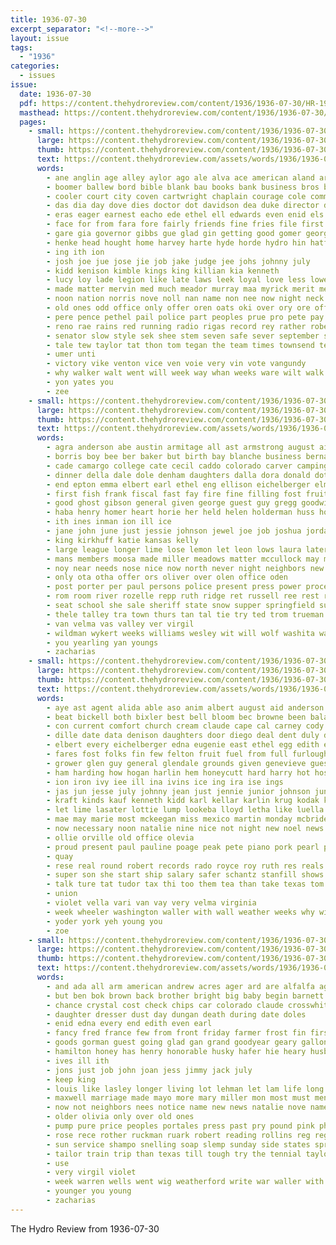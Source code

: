 ```yaml
---
title: 1936-07-30
excerpt_separator: "<!--more-->"
layout: issue
tags:
  - "1936"
categories:
  - issues
issue:
  date: 1936-07-30
  pdf: https://content.thehydroreview.com/content/1936/1936-07-30/HR-1936-07-30.pdf
  masthead: https://content.thehydroreview.com/content/1936/1936-07-30/masthead/HR-1936-07-30.jpg
  pages:
    - small: https://content.thehydroreview.com/content/1936/1936-07-30/small/HR-1936-07-30-01.jpg
      large: https://content.thehydroreview.com/content/1936/1936-07-30/large/HR-1936-07-30-01.jpg
      thumb: https://content.thehydroreview.com/content/1936/1936-07-30/thumbnails/HR-1936-07-30-01.jpg
      text: https://content.thehydroreview.com/assets/words/1936/1936-07-30/HR-1936-07-30-01.txt
      words:
        - ane anglin age alley aylor ago ale alva ace american aland arms apache art ann anton and angeles arm arbor ani armstrong adjutant all are artie aly august able
        - boomer ballew bord bible blank bau books bank business bros bill brought brother born bas board both barts boon brothers boll ber bird bai bethel bennett billie bob back barber burgman beh brown but buxton blanks betsy boy bond buy bonus barefoot been boyles
        - cooler court city coven cartwright chaplain courage cole commander county company chief cee cree claude chet clase clerk captain clark cada clan curtis campbell cast che chica count capa cute congress clinton carry cox collier can correa caddo care con came clack church case charles clyde crates coll
        - das dia day dove dies doctor dot davidson dea duke director degree dennis daughter dress date dees days doing don
        - eras eager earnest eacho ede ethel ell edwards even enid els elmer every edgar elbert
        - face for from fara fore fairly friends fine fries file first fon fer former fate fall friday fox fee finley fos finn fair far fed foss firm few
        - gare gia governor gibbs gue glad gin getting good gomer george gears given general garey gee grand gifford guy garvey granville glendale goodfellow
        - henke head hought home harvey harte hyde horde hydro hin hatfield heart has henry hare hot howells hand hogue hack had held hogan hands hudson healy hey hard hammersley hill hold hick her hie
        - ing ith ion
        - josh joe jue jose jie job jake judge jee johs johnny july
        - kidd kenison kimble kings king killian kia kenneth
        - lucy loy lade legion like late laws leek loyal love less lowell lock lighter last laine lee laff lees lam les leora land
        - made matter mervin med much meador murray maa myrick merit members most mcanally miller money mest mai mary many more monday marland mith men martin means master magne moorewood may mira moat morning mushrush monin
        - noon nation norris nove noll nan name non nee now night neck november not never notice north new nutty
        - old ones odd office only offer oren oats oki over ory ore officer onan
        - pere pence pethel pail police part peoples prue pro pete pay pages poe parle people pos parrish pol pong pepe pen pastor parsonage plan phe present phillips persons pele public port para post pitzer
        - reno rae rains red running radio rigas record rey rather robert ratz rick race roy rac rama ruth rent register
        - senator slow style sek shee stem seven safe sever september shipp setting side states still sunday sorrow sorelle stroke store sodders set sey slate spies sees shade student said saturday she stuart smith state scanland suk see sible stand stant seems standard settle sota sermons second school seen sue son stivers
        - tale tew taylor tat thon tom tegan the team times townsend tess taw tory than ton thea tie tes texas teat trong take tate tee tol tae taken then top tar them tears
        - umer unti
        - victory vike venton vice ven voie very vin vote vangundy
        - why walker walt went will week way whan weeks ware wilt walk wee wold with wilson wedd wehr wagon was williams won work watson works wil wal walter wit wells willingham walts william word well weather wan weatherford
        - yon yates you
        - zee
    - small: https://content.thehydroreview.com/content/1936/1936-07-30/small/HR-1936-07-30-02.jpg
      large: https://content.thehydroreview.com/content/1936/1936-07-30/large/HR-1936-07-30-02.jpg
      thumb: https://content.thehydroreview.com/content/1936/1936-07-30/thumbnails/HR-1936-07-30-02.jpg
      text: https://content.thehydroreview.com/assets/words/1936/1936-07-30/HR-1936-07-30-02.txt
      words:
        - agra anderson abe austin armitage all ast armstrong august aim albert aid american ani apa are ales and age amos aud ali ago ade alma ada altus
        - borris boy bee ber baker but birth bay blanche business bernadino bradley balance brought black blaine beck bord books billie born bonds brother both barbara boss bal blank back bear bere braly brewer buy brothers bryant ben body been board
        - cade camargo college cate cecil caddo colorado carver camping col crissman congress cope choo crawford cays creek coleman court cake cox calli catarina cage can course catherine city car clerk clinton come count county cream cools custer check curnutt cooler current cooling came carter copeland chi charles coy cash
        - dinner della dale dole denham daughters dalla dora donald dota days dungan dew dues day during dey dallas dick dunnington dae darrough dry daughter dorian dress decker death duly
        - end epton emma elbert earl ethel eng ellison eichelberger elmer eldon ene elwood ess evans
        - first fish frank fiscal fast fay fire fine filling fost fruit far fred flowers for few fan farm fone friday fields fresh finley free fund from friends faster frida fun
        - good ghost gibson general given george guest guy gregg goodwin govern
        - haba henry homer heart horie her held helen holderman huss holder home howard hall hair hildebrand harri harvest howe hobart hinton hicken had high harold harris has hove hardware herndon hee health hydro hand haggard heberle
        - ith ines inman ion ill ice
        - jane john june just jessie johnson jewel joe job joshua jordan joy jim jacob johns july jerome jones
        - king kirkhuff katie kansas kelly
        - large league longer lime lose lemon let leon lows laura later loss little lamers lemons liv lew luey lynch last laws les lola left long linch late limes
        - mans members moosa made miller meadows matter mccullock may must mapel miss marvin mis most mound meese mir more model mary march mansell mildred magic moses myrick mise marshall mounts monday mey mai many missouri mexico morning maude
        - noy near needs nose nice now north never night neighbors new not nancy noel
        - only ota otha offer ors oliver over olen office oden
        - post porter per paul persons police present press power process piers place pay past proper president petel price poi pomer part pow port pleasant
        - rom room river rozelle repp ruth ridge ret russell ree rest rowland raymond richard radio richardson ray robert reba ribley records
        - seat school she sale sheriff state snow supper springfield summer special session salary soda street service second soon smith store sant schantz seven station sons schroder san style son salad such sharry sturgill saturday swartzendruber see slemp susie sylvester song som sens sunday suit small said sister
        - thele talley tra town thurs tan tal tie try ted trom trueman tindall tuttle tor take treme tell tally thomas trip texas them than treat ton the tess taba tax taff till talk tom tio
        - van velma vas valley ver virgil
        - wildman wykert weeks williams wesley wit will wolf washita wack was with way wilt weldon wil wilma wyatt worn well went weatherford wen week wilcox willing wait white walter wayne wage west weathers water winfield wert working
        - you yearling yan youngs
        - zacharias
    - small: https://content.thehydroreview.com/content/1936/1936-07-30/small/HR-1936-07-30-03.jpg
      large: https://content.thehydroreview.com/content/1936/1936-07-30/large/HR-1936-07-30-03.jpg
      thumb: https://content.thehydroreview.com/content/1936/1936-07-30/thumbnails/HR-1936-07-30-03.jpg
      text: https://content.thehydroreview.com/assets/words/1936/1936-07-30/HR-1936-07-30-03.txt
      words:
        - aye ast agent alida able aso anim albert august aid anderson and armstrong age austin argentine arbes arline amer ani all american are aide arbor
        - beat bickell both bixler best bell bloom bec browne been balance billy bast block bobby buy but born bryan better bernadino bassler butler bunker bethany branch bride business bethel brothers brown bonds barnett board betty barr beatrice brother beasley bank body
        - con current comfort church cream claude cape cal carney cody case cali cox cays caro clare cash come cecil caddo court clerk companion collier cant clarence can colo chi city charies chow company came county crownover cobb cattle charles cake cry carol camp chester cotton christina
        - dille date data denison daughters door diego deal dent duly deming ditmore dungan denham duke daughter day delma december dinner dewey during dallas days ding
        - elbert every eichelberger edna eugenie east ethel egg edith evelyn eva end ernest elk ever ent elsie enid even ear era enter erich ene edgar
        - fares fost folks fin few felton fruit fuel from full furlough friday fund frida friends farm fon fort frost francis fine fall faster frank for frances flock flowers fresh fay fred fiscal fast first free
        - grower glen guy general glendale grounds given genevieve guest grand gibbs grain grace gon good griffin gourd gave gundy glidewell gail gwin
        - ham harding how hogan harlin hem honeycutt hard harry hot hose horse horn hubert hafer helmuth has helen heineman high her home hae host hume had heart henke hanover hou henry harl hotter heger hand huron hart hinton hydro held homer harold hes holderman
        - ion iron ivy iee ill ina ivins ice ing ira ise ings
        - jas jun jesse july johnny jean just jennie junior johnson june jordan james joan
        - kraft kinds kauf kenneth kidd karl kellar karlin krug kodak kansas king
        - let lime lasater lottie lump lookeba lloyd letha like luella light lucile laws lemon last launa lewis lunch leader little lee left lilie lawton luck luey lotte league lawn land life latter lois lis
        - mae may marie most mckeegan miss mexico martin monday mcbride marriage margaret miles mansell miller more margery meador mac mise mathe morning mash messer made man margie marcella maxine mine members missouri matter mcfadyen mineo melba much mis messimer mcalester myrick money
        - now necessary noon natalie nine nice not night new noel news newton name needs notice note niece nowka neck nims north
        - ollie orville old office olevia
        - proud present paul pauline poage peak pete piano pork pearl pride point pryor pick perry pink power patron pos place phillip proper perle persons pee pullman pounds pieper process parker pledge pleasant por pot pikes
        - quay
        - rese real round robert records rado royce roy ruth res reals reynolds reber ruhl russell ray
        - super son she start ship salary safer schantz stanfill shows show seems salad soon surplus seed stockton standfill seats spring session sims spas school som save soo sunday sons schroder step stas stagg sam spies shown sine solo story santiago standard supply sick shipp stivers straits strong such summit store shower sodders saturday sister state san smith sale south service said special states
        - talk ture tat tudor tax thi too them tea than take texas tom taylor the tomlinson triplett theresa town thomason teed thomas trip thiessen table tallon tomlin train ted thing treat
        - union
        - violet vella vari van vay very velma virginia
        - week wheeler washington waller with wall weather weeks why william winter welch wallace wee well watson weare white williams went will weathers wells weatherford wade western world was want williamson water willingham wheat willie west waffle
        - yoder york yeh young you
        - zoe
    - small: https://content.thehydroreview.com/content/1936/1936-07-30/small/HR-1936-07-30-04.jpg
      large: https://content.thehydroreview.com/content/1936/1936-07-30/large/HR-1936-07-30-04.jpg
      thumb: https://content.thehydroreview.com/content/1936/1936-07-30/thumbnails/HR-1936-07-30-04.jpg
      text: https://content.thehydroreview.com/assets/words/1936/1936-07-30/HR-1936-07-30-04.txt
      words:
        - and ada all arm american andrew acres ager ard are alfalfa age ask august army ally anda
        - but ben bok brown back brother bright big baby begin barnett brought bring better bride bixler bible buck buy box been boucher best both
        - chance crystal cost check chips car colorado claude crosswhite chism cen corporal cord coffee cold cody cases carrie colts cris come church collier che china charlie county city coker cap child clover christ close cream cheap call cook crail
        - daughter dresser dust day dungan death during date doles
        - enid edna every end edith even earl
        - fancy fred france few from front friday farmer frost fin first famous free fleishman fones fall fair friends finder forward for fine
        - goods gorman guest going glad gan grand goodyear geary gallon green good
        - hamilton honey has henry honorable husky hafer hie heary husbands hamburger held hydro hot him house home hartman harold human hermon husband her heads had homer
        - ives ill ith
        - jons just job john joan jess jimmy jack july
        - keep king
        - louis like lasley longer living lot lehman let lam life long look legion low loye little lucile leonard lemons later longest left land lookeba large
        - maxwell marriage made mayo more mary miller mon most must men michi mira monday mansur myrtle money miss market mexico mars morning mayer many much minister
        - now not neighbors nees notice name new news natalie nove names noti night necessary nation noon neels neely non
        - older olivia only over old ones
        - pump pure price peoples portales press past pry pound pink phillips pete plain pat pam ply present paper pears part private pauline people person per pair pounds
        - rose rece rother ruckman ruark robert reading rollins reg regular rogers
        - sun service shampo snelling soap slemp sunday side states spring spies sims salt snow saturday spain see sodders sellers study sale summer sons sweet sophia spare smith sergeant stove shaw saw son sister single start supply snyder salina standard shanks stops size shows set say sell she save suit samples salmon
        - tailor train trip than texas till tough try the tennial taylor tom them table take thi town
        - use
        - very virgil violet
        - week warren wells went wig weatherford write war waller with wind willingham wife western while wish worth will wars writer wait world wheat want was white willing winter work why way worlds
        - younger you young
        - zacharias
---
```


The Hydro Review from 1936-07-30

<!--more-->

